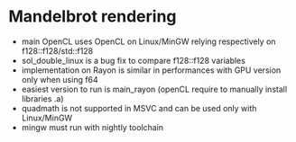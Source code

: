 ﻿# Mandelbrot rendering
- main OpenCL uses OpenCL on Linux/MinGW relying respectively on f128::f128/std::f128
- sol_double_linux is a bug fix to compare f128::f128 variables
- implementation on Rayon is similar in performances with GPU version only when using f64
- easiest version to run is main_rayon (openCL require to manually install libraries .a)
- quadmath is not supported in MSVC and can be used only with Linux/MinGW
- mingw must run with nightly toolchain
